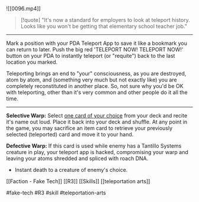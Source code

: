 ![[0096.mp4]]

> [!quote] 
> "It's now a standard for employers to look at teleport history. Looks like you won't be getting that elementary school teacher job." 

***
Mark a position with your PDA Teleport App to save it like a bookmark you can return to later. Push the big red 'TELEPORT NOW! TELEPORT NOW!' button on your PDA to instantly teleport (or "requite") back to the last location you marked.

Teleporting brings an end to "your" consciousness, as you are destroyed, atom by atom, and (something very much but not exactly like) you are completely reconstituted in another place. So, not sure why you'd be OK with teleporting, other than it's very common and other people do it all the time.

***
**Selective Warp:** Select <u>one card of your choice</u> from your deck and recite it's name out loud. Place it back into your deck and shuffle. At any point in the game, you may sacrifice an item card to retrieve your previously selected (teleported) card and move it to your hand.

**Defective Warp:** If this card is used while enemy has a Tantillo Systems creature in play, your teleport app is hacked, compromising your warp and leaving your atoms shredded and spliced with roach DNA. 
* Instant death to a creature of enemy's choice.

[[Faction - Fake Tech]]
[[R3]]
[[Skills]]
[[teleportation arts]]

#fake-tech #R3 #skill #teleportation-arts 